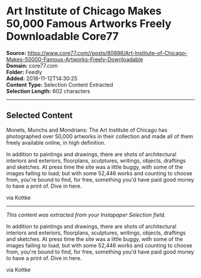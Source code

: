 # Art Institute of Chicago Makes 50,000 Famous Artworks Freely Downloadable Core77

**Source:** https://www.core77.com//posts/80896/Art-Institute-of-Chicago-Makes-50000-Famous-Artworks-Freely-Downloadable  
**Domain:** core77.com  
**Folder:** Feedly  
**Added:** 2018-11-12T14:30:25  
**Content Type:** Selection Content Extracted  
**Selection Length:** 602 characters  


---

## Selected Content

Monets, Munchs and Mondrians: The Art Institute of Chicago has photographed over 50,000 artworks in their collection and made all of them freely available online, in high definition.

In addition to paintings and drawings, there are shots of architectural interiors and exteriors, floorplans, sculptures, writings, objects, draftings and sketches. At press time the site was a little buggy, with some of the images failing to load; but with some 52,446 works and counting to choose from, you're bound to find, for free, something you'd have paid good money to have a print of. Dive in here.

via Kottke

---

*This content was extracted from your Instapaper Selection field.*

In addition to paintings and drawings, there are shots of architectural interiors and exteriors, floorplans, sculptures, writings, objects, draftings and sketches. At press time the site was a little buggy, with some of the images failing to load; but with some 52,446 works and counting to choose from, you're bound to find, for free, something you'd have paid good money to have a print of. Dive in here.

via Kottke
